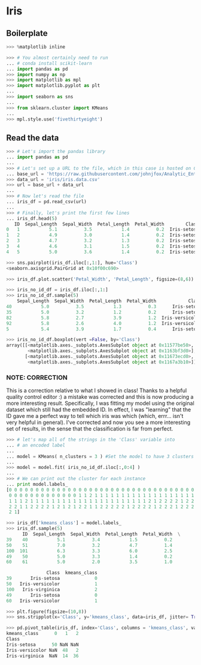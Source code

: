 # Iris

## Boilerplate

```python
>>> %matplotlib inline
```

```python
>>> # You almost certainly need to run
... # conda install scikit-learn
... import pandas as pd
>>> import numpy as np
>>> import matplotlib as mpl
>>> import matplotlib.pyplot as plt
...
>>> import seaborn as sns
...
>>> from sklearn.cluster import KMeans
...
>>> mpl.style.use('fivethirtyeight')
```

## Read the data

```python
>>> # Let's import the pandas library
... import pandas as pd
...
>>> # Let's set up a URL to the file, which in this case is hosted on Github
... base_url = 'https://raw.githubusercontent.com/johnjfox/Analytic_Enterprise/master/data/'
>>> data_url = 'iris/iris.data.csv'
>>> url = base_url + data_url
...
>>> # Now let's read the file
... iris_df = pd.read_csv(url)
...
>>> # Finally, let's print the first few lines
... iris_df.head(5)
   ID  Sepal_Length  Sepal_Width  Petal_Length  Petal_Width        Class
0   1           5.1          3.5           1.4          0.2  Iris-setosa
1   2           4.9          3.0           1.4          0.2  Iris-setosa
2   3           4.7          3.2           1.3          0.2  Iris-setosa
3   4           4.6          3.1           1.5          0.2  Iris-setosa
4   5           5.0          3.6           1.4          0.2  Iris-setosa
```

```python
>>> sns.pairplot(iris_df.iloc[:,1:], hue='Class')
<seaborn.axisgrid.PairGrid at 0x10f00c690>
```

```python
>>> iris_df.plot.scatter('Petal_Width', 'Petal_Length', figsize=(8,6))
```

```python
>>> iris_no_id_df = iris_df.iloc[:,1:]
>>> iris_no_id_df.sample(5)
    Sepal_Length  Sepal_Width  Petal_Length  Petal_Width            Class
40           5.0          3.5           1.3          0.3      Iris-setosa
35           5.0          3.2           1.2          0.2      Iris-setosa
82           5.8          2.7           3.9          1.2  Iris-versicolor
92           5.8          2.6           4.0          1.2  Iris-versicolor
5            5.4          3.9           1.7          0.4      Iris-setosa
```

```python
>>> iris_no_id_df.boxplot(vert =False, by='Class')
array([[<matplotlib.axes._subplots.AxesSubplot object at 0x11577be50>,
        <matplotlib.axes._subplots.AxesSubplot object at 0x1163bf3d0>],
       [<matplotlib.axes._subplots.AxesSubplot object at 0x11673ecd0>,
        <matplotlib.axes._subplots.AxesSubplot object at 0x1167a3b10>]], dtype=object)
```

### NOTE: CORRECTION

This is a correction relative to what I showed in class! Thanks to a helpful quality control editor :) a mistake was corrected and this is now producing a more interesting result. Specifically, I was fitting my model using the original dataset which still had the embedded ID. In effect, I was "learning" that the ID gave me a perfect way to tell which iris was which (which, errr... isn't very helpful in general). I've corrected and now you see a more interesting set of results, in the sense that the classification is far from perfect.

```python
>>> # let's map all of the strings in the 'Class' variable into
... # an encoded label
...
... model = KMeans( n_clusters = 3 ) #Set the model to have 3 clusters
...
>>> model = model.fit( iris_no_id_df.iloc[:,0:4] )
...
>>> # We can print out the cluster for each instance
... print model.labels_
[0 0 0 0 0 0 0 0 0 0 0 0 0 0 0 0 0 0 0 0 0 0 0 0 0 0 0 0 0 0 0 0 0 0 0 0 0
 0 0 0 0 0 0 0 0 0 0 0 0 0 1 1 2 1 1 1 1 1 1 1 1 1 1 1 1 1 1 1 1 1 1 1 1 1
 1 1 1 2 1 1 1 1 1 1 1 1 1 1 1 1 1 1 1 1 1 1 1 1 1 1 2 1 2 2 2 2 1 2 2 2 2
 2 2 1 1 2 2 2 2 1 2 1 2 1 2 2 1 1 2 2 2 2 2 1 2 2 2 2 1 2 2 2 1 2 2 2 1 2
 2 1]
```

```python
>>> iris_df['kmeans_class'] = model.labels_
>>> iris_df.sample(5)
      ID  Sepal_Length  Sepal_Width  Petal_Length  Petal_Width  \
39    40           5.1          3.4           1.5          0.2
50    51           7.0          3.2           4.7          1.4
100  101           6.3          3.3           6.0          2.5
49    50           5.0          3.3           1.4          0.2
60    61           5.0          2.0           3.5          1.0

               Class  kmeans_class
39       Iris-setosa             0
50   Iris-versicolor             1
100   Iris-virginica             2
49       Iris-setosa             0
60   Iris-versicolor             1
```

```python
>>> plt.figure(figsize=(10,8))
>>> sns.stripplot(x='Class', y='kmeans_class', data=iris_df, jitter= True)
```

```python
>>> pd.pivot_table(iris_df, index='Class', columns = 'kmeans_class', values ='ID', aggfunc = 'count')
kmeans_class      0   1   2
Class
Iris-setosa      50 NaN NaN
Iris-versicolor NaN  48   2
Iris-virginica  NaN  14  36
```
